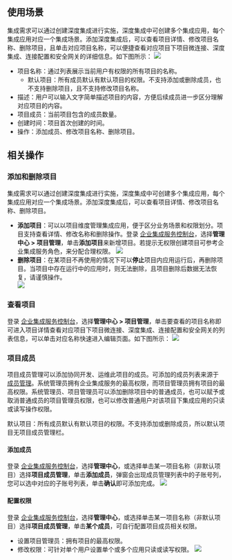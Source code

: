 ## 使用场景
集成需求可以通过创建深度集成进行实施，深度集成中可创建多个集成应用，每个集成应用对应一个集成场景。添加深度集成后，可以查看项目详情、修改项目名称、删除项目，且单击对应项目名称，可以便捷查看对应项目下项目微连接、深度集成、连接配置和安全网关的详细信息。如下图所示：
![](https://document-1259649581.cos.ap-guangzhou.myqcloud.com/eis/91.png) 
- 项目名称：通过列表展示当前用户有权限的所有项目的名称。
  - 默认项目：所有成员默认有默认项目的权限。不支持添加或删除成员，也不支持删除项目，且不支持修改项目名称。
- 描述：用户可以输入文字简单描述项目的内容，方便后续成员进一步区分理解对应项目的内容。
- 项目成员：当前项目包含的成员数量。
- 创建时间：项目首次创建的时间。
- 操作：添加成员、修改项目名称、删除项目。

## 相关操作
### 添加和删除项目
集成需求可以通过创建深度集成进行实施，深度集成中可创建多个集成应用，每个集成应用对应一个集成场景。添加深度集成后，可以查看项目详情、修改项目名称、删除项目。
- **添加项目**：可以以项目维度管理集成应用，便于区分业务场景和权限划分。项目支持查看详情、修改名称和删除操作。登录 [企业集成服务控制台](https://console.cloud.tencent.com/eis)，选择**管理中心 > 项目管理**，单击**添加项目**来新增项目。若提示无权限创建项目可参考企业集成服务角色，来分配合理权限。
![](https://document-1259649581.cos.ap-guangzhou.myqcloud.com/eis/92.png) 
- **删除项目**：在某项目不再使用的情况下可以**停止**项目内应用运行后，再删除项目。当项目中存在运行中的应用时，则无法删除，且项目删除后数据无法恢复，请谨慎操作。  
![](https://document-1259649581.cos.ap-guangzhou.myqcloud.com/eis/93.png) 

### 查看项目
登录 [企业集成服务控制台](https://console.cloud.tencent.com/eis)，选择**管理中心 > 项目管理**，单击要查看的项目名称即可进入项目详情查看对应项目下项目微连接、深度集成、连接配置和安全网关的列表信息，可以单击对应名称快速进入编辑页面。如下图所示：
![](https://document-1259649581.cos.ap-guangzhou.myqcloud.com/eis/94.png) 

### 项目成员
项目成员管理可以添加协同开发、运维此项目的成员。可添加的成员列表来源于 [成员管理](https://cloud.tencent.com/document/product/1270/62274)。系统管理员拥有企业集成服务的最高权限，而项目管理员拥有项目的最高权限。系统管理员、项目管理员可以添加删除项目中的普通成员，也可以赋予或取消普通成员的项目管理员权限，也可以修改普通用户对该项目下集成应用的只读或读写操作权限。

默认项目：所有成员默认有默认项目的权限。不支持添加或删除成员，所以默认项目无项目成员管理栏。

#### 添加成员
登录 [企业集成服务控制台](https://console.cloud.tencent.com/eis)，选择**管理中心**，或选择单击某一项目名称（非默认项目）选择**项目成员管理**，单击**添加成员**，弹窗会出现成员管理列表中的子账号列，您可以选中对应的子账号列表，单击**确认**即可添加完成。
![](https://document-1259649581.cos.ap-guangzhou.myqcloud.com/eis/95.png) 

#### 配置权限
登录 [企业集成服务控制台](https://console.cloud.tencent.com/eis)，选择**管理中心**，或选择单击某一项目名称（非默认项目）选择**项目成员管理**，单击**某个成员**，可自行配置项目成员相关权限。 
- 设置项目管理员：拥有项目的最高权限。
- 修改权限：可针对单个用户设置单个或多个应用只读或读写权限。
![](https://document-1259649581.cos.ap-guangzhou.myqcloud.com/eis/96.png)
